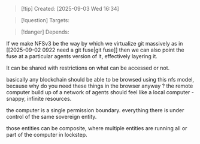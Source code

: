 
>[!tip] Created: [2025-09-03 Wed 16:34]

>[!question] Targets: 

>[!danger] Depends: 

If we make NFSv3 be the way by which we virtualize git massively as in [[2025-09-02 0922 need a git fuse|git fuse]] then we can also point the fuse at a particular agents version of it, effectively layering it.

It can be shared with restrictions on what can be accessed or not.

basically any blockchain should be able to be browsed using this nfs model, because why do you need these things in the browser anyway ? the remote computer build up of a network of agents should feel like a local computer - snappy, infinite resources.

the computer is a single permission boundary.  everything there is under control of the same sovereign entity.

those entities can be composite, where multiple entities are running all or part of the computer in lockstep.